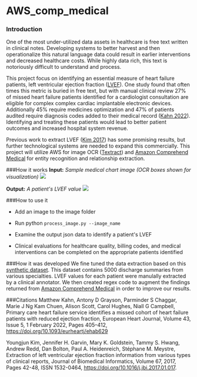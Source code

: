 # AWS_comp_medical

### Introduction
One of the most under-utilized data assets in healthcare is free text written in clinical notes.  Developing systems to better harvest and then operationalize this natural language data could result in earlier interventions and decreased healthcare costs. While highly data rich, this text is notoriously difficult to understand and process. 

This project focus on identifying an essential measure of heart failure patients, left ventricular ejection fraction ([LVEF](https://my.clevelandclinic.org/health/articles/16950-ejection-fraction#:~:text=Left%20ventricular%20ejection%20fraction%20(LVEF,left%20side%20of%20the%20heart))). One study found that often times this metric is buried in free text, but with manual clinical review 27% of missed heart failure patients identified for a cardiologist consultation are eligible for complex complex cardiac implantable electronic devices.  Additionally 45% require medicines optimization and 47% of patients audited require diagnosis codes added to their medical record ([Kahn 2022](https://doi.org/10.1093/eurheartj/ehab629)). Identifying and treating these patients would lead to better patient outcomes and increased hospital system revenue.

Previous work to extract LVEF ([Kim 2017](https://www.sciencedirect.com/science/article/pii/S1532046417300205)) has some promising results, but further technological systems are needed to expand this commercially. This project will utilize AWS for image OCR ([Textract](https://aws.amazon.com/textract/)) and [Amazon Comprehend Medical](https://docs.aws.amazon.com/comprehend-medical/index.html) for entity recognition and relationship extraction.

###How it works
**Input:** _Sample medical chart image (OCR boxes shown for visualization)_
![](/Users/Mitchell_Coplan/PycharmProjects/AWS_comp_medical/Images/sample_1.png)

**Output:** _A patient's LVEF value_
![](/Users/Mitchell_Coplan/PycharmProjects/AWS_comp_medical/Images/output1.png)

###How to use it
* Add an image to the image folder

* Run python `process_image.py --image_name`

* Examine the output json data to identify a patient's LVEF

* Clinical evaluations for healthcare quality, billing codes, and medical interventions can be completed on the appropriate patients identified 

###How it was developed
We fine tuned the data extraction based on this [synthetic dataset](https://www.kaggle.com/datasets/tboyle10/medicaltranscriptions).  This dataset contains 5000 discharge summaries from various specialties. LVEF values for each patient were manulally extracted by a clinical annotator.  We then created regex code to augment the findings returned from [Amazon Comprehend Medical](https://docs.aws.amazon.com/comprehend-medical/index.html) in order to improve our results.

###Citations
Matthew Kahn, Antony D Grayson, Parminder S Chaggar, Marie J Ng Kam Chuen, Alison Scott, Carol Hughes, Niall G Campbell, Primary care heart failure service identifies a missed cohort of heart failure patients with reduced ejection fraction, European Heart Journal, Volume 43, Issue 5, 1 February 2022, Pages 405–412, https://doi.org/10.1093/eurheartj/ehab629

Youngjun Kim, Jennifer H. Garvin, Mary K. Goldstein, Tammy S. Hwang, Andrew Redd, Dan Bolton, Paul A. Heidenreich, Stéphane M. Meystre,
Extraction of left ventricular ejection fraction information from various types of clinical reports,
Journal of Biomedical Informatics,
Volume 67,
2017,
Pages 42-48,
ISSN 1532-0464,
https://doi.org/10.1016/j.jbi.2017.01.017.
